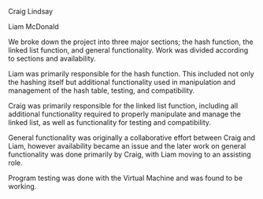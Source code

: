 Craig Lindsay

Liam McDonald

We broke down the project into three major sections; the hash function, the linked list function, and general functionality.
Work was divided according to sections and availability. 

Liam was primarily responsible for the hash function. This included not only the hashing itself but additional functionality used in manipulation and management of the hash table, testing, and compatibility. 

Craig was primarily responsible for the linked list function, including all additional functionality required to properly manipulate and manage the linked list, as well as functionality for testing and compatibility. 

General functionality was originally a collaborative effort between Craig and Liam, however availability became an issue and the later work on general functionality was done primarily by Craig, with Liam moving to an assisting role. 

Program testing was done with the Virtual Machine and was found to be working. 
